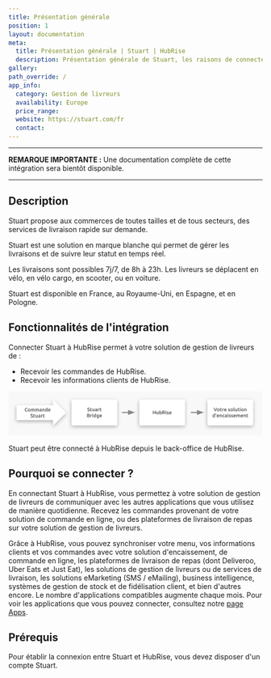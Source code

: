 ```yaml
---
title: Présentation générale
position: 1
layout: documentation
meta:
  title: Présentation générale | Stuart | HubRise
  description: Présentation générale de Stuart, les raisons de connecter votre solution de gestion de livreurs à HubRise et fonctionnalités de l'intégration avec HubRise.
gallery:
path_override: /
app_info:
  category: Gestion de livreurs
  availability: Europe
  price_range:
  website: https://stuart.com/fr
  contact:
---
```


---

**REMARQUE IMPORTANTE :** Une documentation complète de cette intégration sera bientôt disponible.

---

## Description

Stuart propose aux commerces de toutes tailles et de tous secteurs, des services de livraison rapide sur demande.

Stuart est une solution en marque blanche qui permet de gérer les livraisons et de suivre leur statut en temps réel.

Les livraisons sont possibles 7j/7, de 8h à 23h. Les livreurs se déplacent en vélo, en vélo cargo, en scooter, ou en voiture.

Stuart est disponible en France, au Royaume-Uni, en Espagne, et en Pologne.

## Fonctionnalités de l'intégration

Connecter Stuart à HubRise permet à votre solution de gestion de livreurs de :

- Recevoir les commandes de HubRise.
- Recevoir les informations clients de HubRise.

![Diagramme du flux de connexion entre Stuart, Stuart Bridge, et HubRise](../images/000-fr-2x-stuart-diagramme-connexion.png)

Stuart peut être connecté à HubRise depuis le back-office de HubRise.

## Pourquoi se connecter ?

En connectant Stuart à HubRise, vous permettez à votre solution de gestion de livreurs de communiquer avec les autres applications que vous utilisez de manière quotidienne. Recevez les commandes provenant de votre solution de commande en ligne, ou des plateformes de livraison de repas sur votre solution de gestion de livreurs.

Grâce à HubRise, vous pouvez synchroniser votre menu, vos informations clients et vos commandes avec votre solution d'encaissement, de commande en ligne, les plateformes de livraison de repas (dont Deliveroo, Uber Eats et Just Eat), les solutions de gestion de livreurs ou de services de livraison, les solutions eMarketing (SMS / eMailing), business intelligence, systèmes de gestion de stock et de fidélisation client, et bien d'autres encore. Le nombre d'applications compatibles augmente chaque mois. Pour voir les applications que vous pouvez connecter, consultez notre [page Apps](/apps).

## Prérequis

Pour établir la connexion entre Stuart et HubRise, vous devez disposer d'un compte Stuart.
